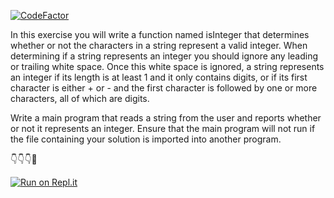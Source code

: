 [![CodeFactor](https://www.codefactor.io/repository/github/isennkubilay/does_a_string_represent_an_integer/badge)](https://www.codefactor.io/repository/github/isennkubilay/does_a_string_represent_an_integer)

In this exercise you will write a function named isInteger that determines whether or not the characters in a string represent a valid integer. When determining if a string represents an integer you should ignore any leading or trailing white space. Once this white space is ignored, a string represents an integer if its length is at least 1 and it only contains digits, or if its first character is either + or - and the first character is followed by one or more characters, all of which are digits.

Write a main program that reads a string from the user and reports whether or not it represents an integer. Ensure that the main program will not run if the file containing your solution is imported into another program.

👇👇👇🤙

[![Run on Repl.it](https://repl.it/badge/github/isennkubilay/does_a_string_represent_an_integer)](https://repl.it/github/isennkubilay/does_a_string_represent_an_integer)
